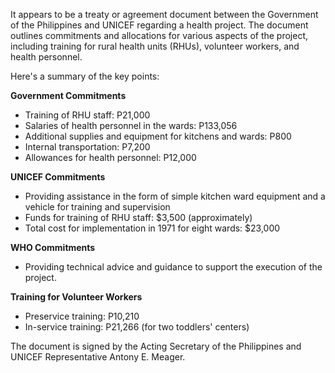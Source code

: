 It appears to be a treaty or agreement document between the Government of the Philippines and UNICEF regarding a health project. The document outlines commitments and allocations for various aspects of the project, including training for rural health units (RHUs), volunteer workers, and health personnel.

Here's a summary of the key points:

**Government Commitments**

* Training of RHU staff: P21,000
* Salaries of health personnel in the wards: P133,056
* Additional supplies and equipment for kitchens and wards: P800
* Internal transportation: P7,200
* Allowances for health personnel: P12,000

**UNICEF Commitments**

* Providing assistance in the form of simple kitchen ward equipment and a vehicle for training and supervision
* Funds for training of RHU staff: $3,500 (approximately)
* Total cost for implementation in 1971 for eight wards: $23,000

**WHO Commitments**

* Providing technical advice and guidance to support the execution of the project.

**Training for Volunteer Workers**

* Preservice training: P10,210
* In-service training: P21,266 (for two toddlers' centers)

The document is signed by the Acting Secretary of the Philippines and UNICEF Representative Antony E. Meager.